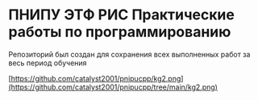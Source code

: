 # ПНИПУ ЭТФ РИС Практические работы по программированию
Репозиторий был создан для сохранения всех выполненных работ за весь период обучения

[https://github.com/catalyst2001/pnipucpp/kg2.png](https://github.com/catalyst2001/pnipucpp/tree/main/kg2.png)
